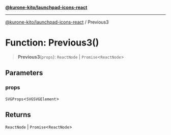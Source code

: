 [**@kurone-kito/launchpad-icons-react**](../README.md)

***

[@kurone-kito/launchpad-icons-react](../globals.md) / Previous3

# Function: Previous3()

> **Previous3**(`props`): `ReactNode` \| `Promise`\<`ReactNode`\>

## Parameters

### props

`SVGProps`\<`SVGSVGElement`\>

## Returns

`ReactNode` \| `Promise`\<`ReactNode`\>

